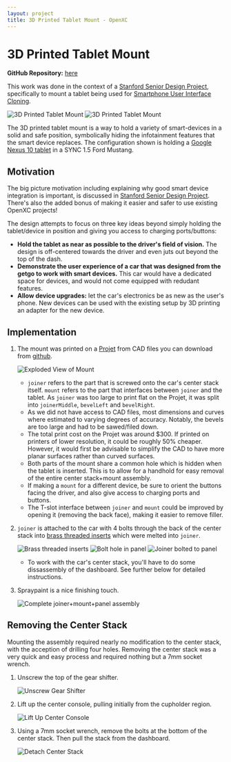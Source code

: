 ```yaml
---
layout: project
title: 3D Printed Tablet Mount - OpenXC
---
```


[ssdpLink]: /projects/stanford-me113-spring-2013/
[suicLink]: /projects/stanford-me113-spring-2013/smartphone-user-interface-cloning.html

<div class="page-header">
    <h1>3D Printed Tablet Mount</h1>
</div>

**GitHub Repository:**
[here](https://github.com/embirico/stanford-me113-spring-2013)

This work was done in the context of a
[Stanford Senior Design Project][ssdpLink],
specifically to mount a tablet being used for
[Smartphone User Interface Cloning][suicLink].

![3D Printed Tablet Mount](/projects/images/stanford-me113-spring-2013/3dpm_overview.jpg)
![3D Printed Tablet Mount](/projects/images/stanford-me113-spring-2013/3dpm_overview_withTablet.jpg)

The 3D printed tablet mount is a way to hold a variety of smart-devices
in a solid and safe position, symbolically hiding the
infotainment features that the
smart device replaces. The configuration shown is holding a
[Google Nexus 10 tablet](http://www.google.com/nexus/10/)
in a SYNC 1.5 Ford Mustang.

<div class="page-header">
    <h2>Motivation</h2>
</div>

The big picture motivation including explaining why good smart device integration
is important, is discussed in [Stanford Senior Design Project][ssdpLink].
There's also the added bonus of making it easier and safer to use existing OpenXC projects!

The design attempts to focus on three key ideas beyond simply holding the tablet/device
in position and giving you access to charging ports/buttons:

* **Hold the tablet as near as possible to the driver's field of vision.**
  The design is off-centered towards the driver and even juts out beyond the top of
  the dash.
* **Demonstrate the user experience of a car that was designed from
  the getgo to work with smart devices.** This car would have a dedicated space
  for devices, and would not come equipped with redudant features.
* **Allow device upgrades:** let the car's electronics be as new as the user's
  phone.
  New devices can be used with the existing setup by 3D printing an adapter
  for the new device.

<div class="page-header">
    <h2>Implementation</h2>
</div>

1. The mount was printed on a
   [Projet](http://www.3dsystems.com/3d-printers/professional/overview)
   from CAD files you can download from
   [github](https://github.com/embirico/stanford-me113-spring-2013).

   ![Exploded View of Mount](/projects/images/stanford-me113-spring-2013/3dpm_exploded.jpg)

    * `joiner` refers to the part that is screwed onto the car's center stack itself.
      `mount` refers to the part that interfaces between `joiner` and the tablet.
      As `joiner` was too large to print flat on the Projet, it was split into
      `joinerMiddle`, `bevelLeft` and `bevelRight`.
    * As we did not have access to CAD files, most dimensions and curves where estimated to
      varying degrees of accuracy. Notably, the bevels are too
      large and had to be sawed/filed down.
    * The total print cost on the Projet was around $300. If printed on printers of lower
      resolution, it could be roughly 50% cheaper. However, it would first be advisable to
      simplify the CAD to have more planar surfaces rather than curved surfaces.
    * Both parts of the mount share a common hole which is hidden when the tablet is inserted.
      This is to allow for a handhold for easy removal of the entire center stack+mount assembly.
    * If making a `mount` for a different device, be sure to orient the buttons facing the
      driver, and also give access to charging ports and buttons.
    * The T-slot interface between `joiner` and `mount` could be improved by opening it
      (removing the back face), making it easier to remove filler.

2. `joiner` is attached to the car with 4 bolts through the back of the center stack
   into
   [brass threaded inserts](http://www.mcmaster.com/#catalog/119/3267/=n5msfa "McMaster 93365A140")
   which were melted into `joiner`.

   ![Brass threaded inserts](/projects/images/stanford-me113-spring-2013/3dpm_assemble0.jpg)
   ![Bolt hole in panel](/projects/images/stanford-me113-spring-2013/3dpm_assemble1.jpg)
   ![Joiner bolted to panel](/projects/images/stanford-me113-spring-2013/3dpm_assemble2.jpg)

    * To work with the car's center stack, you'll have to do some dissassembly of
      the dashboard. See further below for detailed instructions.

3. Spraypaint is a nice finishing touch.

   ![Complete joiner+mount+panel assembly](/projects/images/stanford-me113-spring-2013/3dpm_complete.jpg)

<div class="page-header">
    <h2>Removing the Center Stack</h2>
</div>

Mounting the assembly required nearly no modification to the center stack, with the acception of drilling four holes. Removing the center stack was a very quick and easy process and required nothing
but a 7mm socket wrench.

1. Unscrew the top of the gear shifter.

    ![Unscrew Gear Shifter](/projects/images/stanford-me113-spring-2013/3dpm_dissasemble1.jpg)

2. Lift up the center console, pulling initially from the cupholder region.

    ![Lift Up Center Console](/projects/images/stanford-me113-spring-2013/3dpm_dissasemble3.jpg)

3. Using a 7mm socket wrench, remove the bolts at the bottom of the center
stack. Then pull the stack from the dashboard.

    ![Detach Center Stack](/projects/images/stanford-me113-spring-2013/3dpm_dissasemble4.jpg)
